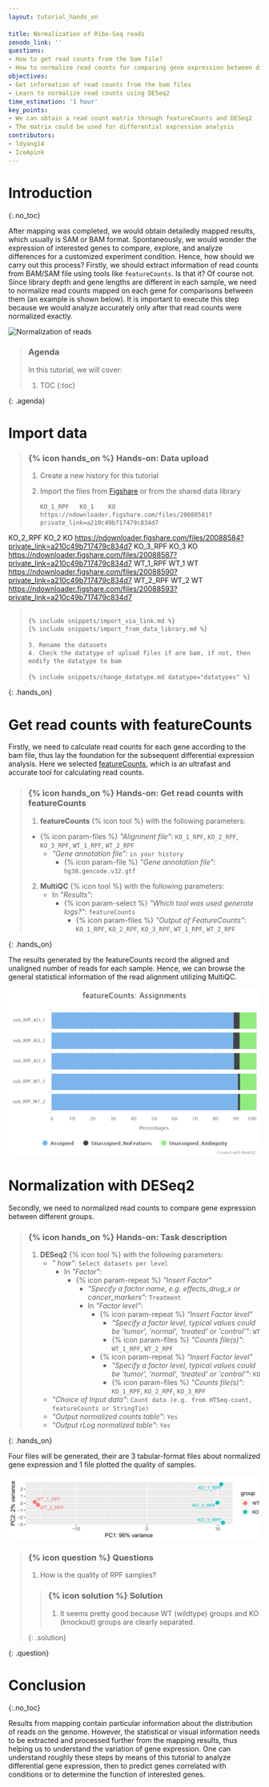 ```yaml
---
layout: tutorial_hands_on

title: Normalization of Ribo-Seq reads
zenodo_link: ''
questions:
- How to get read counts from the bam file?
- How to normalize read counts for comparing gene expression between different conditions?
objectives:
- Get information of read counts from the bam files
- Learn to normalize read counts using DESeq2
time_estimation: '1 hour'
key_points:
- We can obtain a read count matrix through featureCounts and DESeq2
- The matrix could be used for differential expression analysis
contributors:
- ldyang14
- IceApink
---
```



# Introduction
{:.no_toc}

<!-- This is a comment. -->

After mapping was completed, we would obtain detailedly mapped results, which usually is SAM or BAM format. Spontaneously, we would wonder the expression of interested genes to compare, explore, and analyze differences for a customized experiment condition. Hence, how should we carry out this process? Firstly, we should extract information of read counts from BAM/SAM file using tools like `featureCounts`. Is that it? Of course not. Since library depth and gene lengths are different in each sample, we need to normalize read counts mapped on each gene for comparisons between them (an example is shown below). It is important to execute this step because we would analyze accurately only after that read counts were normalized exactly.

![Normalization of reads]( https://izabelcavassim.files.wordpress.com/2015/03/screenshot-from-2015-03-08-2245511.png "Normalization of reads")

> ### Agenda
>
> In this tutorial, we will cover:
>
> 1. TOC
> {:toc}
>
{: .agenda}

# Import data

> ### {% icon hands_on %} Hands-on: Data upload
>
> 1. Create a new history for this tutorial
> 2. Import the files from [Figshare]() or from the shared data library
>
>    ```
>    KO_1_RPF	KO_1	KO	https://ndownloader.figshare.com/files/20088581?private_link=a210c49b717479c834d7
KO_2_RPF	KO_2	KO	https://ndownloader.figshare.com/files/20088584?private_link=a210c49b717479c834d7
KO_3_RPF	KO_3	KO	https://ndownloader.figshare.com/files/20088587?private_link=a210c49b717479c834d7
WT_1_RPF	WT_1	WT	https://ndownloader.figshare.com/files/20088590?private_link=a210c49b717479c834d7
WT_2_RPF	WT_2	WT	https://ndownloader.figshare.com/files/20088593?private_link=a210c49b717479c834d7
>    ```
>
>    {% include snippets/import_via_link.md %}
>    {% include snippets/import_from_data_library.md %}
>
> 3. Rename the datasets
> 4. Check the datatype of upload files if are bam, if not, then modify the datatype to bam
>
>    {% include snippets/change_datatype.md datatype="datatypes" %}
{: .hands_on}

# Get read counts with **featureCounts**

Firstly, we need to calculate read counts for each gene according to the bam file, thus lay the foundation for the subsequent differential expression analysis. Here we selected [featureCounts](http://bioinf.wehi.edu.au/featureCounts/), which is an ultrafast and accurate tool for calculating read counts.

> ### {% icon hands_on %} Hands-on: Get read counts with **featureCounts**
>
> 1. **featureCounts** {% icon tool %} with the following parameters:
> - {% icon param-files %} *"Alignment file"*: `KO_1_RPF`, `KO_2_RPF`, `KO_3_RPF`, `WT_1_RPF`, `WT_2_RPF`
>    - *"Gene annotation file"*: `in your history`
>      - {% icon param-file %} *"Gene annotation file"*: `hg38.gencode.v32.gtf`
> 2. **MultiQC** {% icon tool %} with the following parameters:
>    - In *"Results"*:
>      - {% icon param-select %} *"Which tool was used generate logs?"*: `featureCounts`
>        - {% icon param-files %} *"Output of FeatureCounts"*: `KO_1_RPF`, `KO_2_RPF`, `KO_3_RPF`, `WT_1_RPF`, `WT_2_RPF`
>
{: .hands_on}

The results generated by the featureCounts record the aligned and unaligned number of reads for each sample. Hence, we can browse the general statistical information of the read alignment utilizing MultiQC.

![Assignment of reads](../../images/normalization-of-reads/featureCounts_assignment_plot.png "Assignment of reads")



# Normalization with **DESeq2**

Secondly, we need to normalized read counts to compare gene expression between different groups.

> ### {% icon hands_on %} Hands-on: Task description
>
> 1. **DESeq2** {% icon tool %} with the following parameters:
>    - *" how"*: `Select datasets per level`
>        - In *"Factor"*:
>            - {% icon param-repeat %} *"Insert Factor"*
>                - *"Specify a factor name, e.g. effects_drug_x or cancer_markers"*: `Treatment`
>                - In *"Factor level"*:
>                    - {% icon param-repeat %} *"Insert Factor level"*
>                        - *"Specify a factor level, typical values could be 'tumor', 'normal', 'treated' or 'control'"*: `WT`
>                        - {% icon param-files %} *"Counts file(s)"*: `WT_1_RPF`, `WT_2_RPF`
>                    - {% icon param-repeat %} *"Insert Factor level"*
>                        - *"Specify a factor level, typical values could be 'tumor', 'normal', 'treated' or 'control'"*: `KO`
>                        - {% icon param-files %} *"Counts file(s)"*: `KO_1_RPF`, `KO_2_RPF`, `KO_3_RPF`
>    - *"Choice of Input data"*: `Count data (e.g. from HTSeq-count, featureCounts or StringTie)`
>    - *"Output normalized counts table"*: `Yes`
>    - *"Output rLog normalized table"*: `Yes`
>
{: .hands_on}

Four files will be generated, their are 3 tabular-format files about normalized gene expression and 1 file plotted the quality of samples.

![Sample distance](../../images/normalization-of-reads/DESeq2_PCA_samples.png "Sample distance")


> ### {% icon question %} Questions
>
> 1. How is the quality of RPF samples?
>
> > ### {% icon solution %} Solution
> >
> > 1. It seems pretty good because WT (wildtype) groups and KO (knockout) groups are clearly separated.
> >
> {: .solution}
>
{: .question}

# Conclusion

{:.no_toc}

Results from mapping contain particular information about the distribution of reads on the genome. However, the statistical or visual information needs to be extracted and processed further from the mapping results, thus helping us to understand the variation of gene expression. One can understand roughly these steps by means of this tutorial to analyze differential gene expression, then to predict genes correlated with conditions or to determine the function of interested genes.
